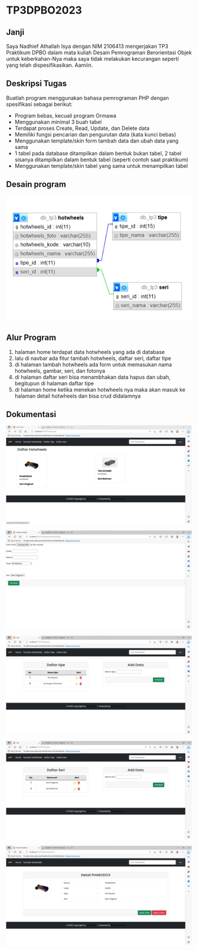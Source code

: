 # TP3DPBO2023

## Janji
Saya Nadhief Athallah Isya dengan NIM 2106413 mengerjakan TP3 Praktikum DPBO dalam mata kuliah Desain Pemrograman Berorientasi Objek untuk keberkahan-Nya maka saya tidak melakukan kecurangan seperti yang telah dispesifikasikan. Aamiin.

## Deskripsi Tugas
Buatlah program menggunakan bahasa pemrograman PHP dengan
spesifikasi sebagai berikut:
- Program bebas, kecuali program Ormawa
- Menggunakan minimal 3 buah tabel
- Terdapat proses Create, Read, Update, dan Delete data
- Memiliki fungsi pencarian dan pengurutan data (kata kunci bebas)
- Menggunakan template/skin form tambah data dan ubah data yang sama
- 1 tabel pada database ditampilkan dalam bentuk bukan tabel, 2 tabel sisanya ditampilkan dalam bentuk tabel (seperti contoh saat praktikum)
- Menggunakan template/skin tabel yang sama untuk menampilkan tabel

## Desain program
![Alt text](dokum%20db.png)

## Alur Program
1. halaman home terdapat data hotwheels yang ada di database
2. lalu di navbar ada fitur tambah hotwheels, daftar seri, daftar tipe
3. di halaman tambah hotwheels ada form untuk memasukan nama hotwheels, gambar, seri, dan fotonya
4. di halaman daftar seri bisa menambhakan data hapus dan ubah, begitupun di halaman daftar tipe
5. di halaman home ketika menekan hotwheels nya maka akan masuk ke halaman detail hotwheels dan bisa crud didalamnya
## Dokumentasi
![Alt text](dokumphp1.png)

![Alt text](dokumphp2.png)

![Alt text](dokumphp3.png)

![Alt text](dokum4.png)

![Alt text](dokum5.png)
